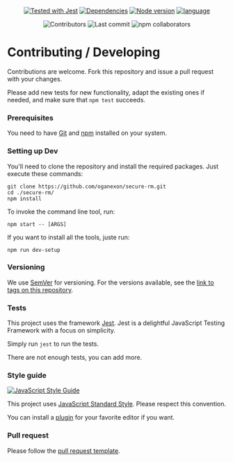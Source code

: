 <p align="center">
  <a href="https://jestjs.io"><img src="https://img.shields.io/badge/tested_with-jest-99424f.svg?style=for-the-badge&logo=jest" alt="Tested with Jest"></a>
  <a href="https://www.npmjs.com"><img src="https://img.shields.io/librariesio/release/npm/secure-rm?style=for-the-badge&logo=npm" alt="Dependencies"></a>
  <a href="https://nodejs.org"><img src="https://img.shields.io/node/v/secure-rm?style=for-the-badge" alt="Node version"></a>
  <a href="https://www.typescriptlang.org/"><img src="https://img.shields.io/badge/language-typescript-blue?style=for-the-badge" alt="language"></a>
</p>
<p align="center">
  <img src="https://img.shields.io/github/contributors/oganexon/secure-rm?style=for-the-badge" alt="Contributors">
  <img src="https://img.shields.io/github/last-commit/oganexon/secure-rm/develop?style=for-the-badge" alt="Last commit">
  <img src="https://img.shields.io/npm/collaborators/secure-rm?style=for-the-badge" alt="npm collaborators">
</p>


# Contributing / Developing

Contributions are welcome. Fork this repository and issue a pull request with your changes.

Please add new tests for new functionality, adapt the existing ones if needed, and make sure that `npm test` succeeds.

### Prerequisites
You need to have [Git](https://git-scm.com/downloads) and [npm](https://www.npmjs.com/get-npm) installed on your system.

### Setting up Dev
You'll need to clone the repository and install the required packages.
Just execute these commands:

```shell
git clone https://github.com/oganexon/secure-rm.git
cd ./secure-rm/
npm install
```
To invoke the command line tool, run:
```shell
npm start -- [ARGS]
```

If you want to install all the tools, juste run:
```shell
npm run dev-setup
```

<!--### Deploying / Publishing
give instructions on how to build and release a new version
In case there's some step you have to take that publishes this project to a
server, this is the right time to state it.

```shell
packagemanager deploy your-project -s server.com -u username -p password
```

And again you'd need to tell what the previous code actually does.
-->

### Versioning

We use [SemVer](http://semver.org/) for versioning. For the versions available, see the [link to tags on this repository](/tags).


### Tests

This project uses the framework [Jest](https://jestjs.io/). Jest is a delightful JavaScript Testing Framework with a focus on simplicity.

Simply run `jest` to run the tests.

There are not enough tests, you can add more.

### Style guide

[![JavaScript Style Guide](https://cdn.rawgit.com/standard/standard/master/badge.svg)](https://github.com/standard/standard)

This project uses [JavaScript Standard Style](https://cdn.rawgit.com/standard/standard/master/badge.svg). Please respect this convention.

You can install a [plugin](https://standardjs.com/awesome.html#editor-plugins) for your favorite editor if you want.

### Pull request

Please follow the [pull request template](./github/PULL_REQUEST_TEMPLATE/pull_request_template.md).
